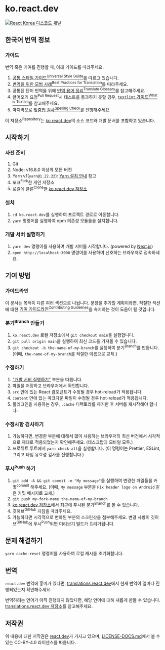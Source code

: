 # ko.react.dev

[![React Korea 디스코드 채널](https://dcbadge.vercel.app/api/server/YXdTyCh5KF)](https://discord.gg/YXdTyCh5KF)

## 한국어 번역 정보

### 가이드

번역 혹은 기여를 진행할 때, 아래 가이드를 따라주세요.

1. [공통 스타일 가이드<sup>Universal Style Guide</sup>](/wiki/universal-style-guide.md)를 따르고 있습니다.
2. [번역을 위한 모범 사례<sup>Best Practices for Translation</sup>](/wiki/best-practices-for-translation.md)를 따라주세요.
3. 공통된 단어 번역을 위해 [번역 용어 정리<sup>Translate Glossary</sup>](/wiki/translate-glossary.md)를 참고해주세요.
4. 끌어오기 요청<sup>Pull Request</sup>시 테스트를 통과하지 못할 경우, [`textlint` 가이드<sup>What is Textlint</sup>](/wiki/textlint/what-is-textlint.md)를 참고해주세요.
5. 마지막으로 [맞춤법 검사<sup>Spelling Check</sup>](https://nara-speller.co.kr/speller/)를 진행해주세요.

이 저장소<sup>Repository</sup>는 [ko.react.dev](https://ko.react.dev/)의 소스 코드와 개발 문서를 포함하고 있습니다.

## 시작하기

### 사전 준비

1. Git
1. Node: v16.8.0 이상의 모든 버전
1. Yarn v1(`yarn@1.22.22`): [Yarn 설치 안내](https://yarnpkg.com/lang/en/docs/install/) 참고
1. 포크<sup>Fork</sup>한 개인 저장소
1. 로컬에 클론<sup>Clone</sup>한 [ko.react.dev 저장소](https://github.com/reactjs/ko.react.dev)

### 설치

1. `cd ko.react.dev`를 실행하여 프로젝트 경로로 이동합니다.
1. `yarn` 명령어를 실행하여 npm 의존성 모듈들을 설치합니다.

### 개발 서버 실행하기

1. `yarn dev` 명령어를 사용하여 개발 서버를 시작합니다. (powered by [Next.js](https://nextjs.org))
1. `open http://localhost:3000` 명령어를 사용하여 선호하는 브라우저로 접속하세요.

## 기여 방법

### 가이드라인

이 문서는 목적이 다른 여러 섹션으로 나뉩니다. 문장을 추가할 계획이라면, 적절한 섹션에 대한 [기여 가이드라인<sup>Contributing Guidelines</sup>](/CONTRIBUTING.md)을 숙지하는 것이 도움이 될 것입니다.

### 분기<sup>Branch</sup> 만들기

1. `ko.react.dev` 로컬 저장소에서 `git checkout main`을 실행합니다.
1. `git pull origin main`을 실행하여 최신 코드를 가져올 수 있습니다.
1. `git checkout -b the-name-of-my-branch`를 실행하여 분기<sup>Branch</sup>를 만듭니다. (이때, `the-name-of-my-branch`를 적절한 이름으로 교체.)

### 수정하기

1. ["개발 서버 실행하기"](#개발-서버-실행하기) 부분을 따릅니다.
1. 파일을 저장하고 브라우저에서 확인합니다.
1. `src` 안에 있는 React 컴포넌트가 수정될 경우 hot-reload가 적용됩니다.
1. `content` 안에 있는 마크다운 파일이 수정될 경우 hot-reload가 적용됩니다.
1. 플러그인을 사용하는 경우, `.cache` 디렉토리를 제거한 후 서버를 재시작해야 합니다.

### 수정사항 검사하기

1. 가능하다면, 변경한 부분에 대해서 많이 사용하는 브라우저의 최신 버전에서 시각적으로 제대로 적용되었는지 확인해주세요. (데스크탑과 모바일 모두.)
1. 프로젝트 루트에서 `yarn check-all`을 실행합니다. (이 명령어는 Prettier, ESLint, 그리고 타입 유효성 검사를 진행합니다.)

### 푸시<sup>Push</sup> 하기

1. `git add -A && git commit -m "My message"`를 실행하여 변경한 파일들을 커밋<sup>commit</sup> 해주세요. (이때, `My message` 부분을 `Fix header logo on Android` 같은 커밋 메시지로 교체.)
1. `git push my-fork-name the-name-of-my-branch`
1. [ko.react.dev 저장소](https://github.com/reactjs/ko.react.dev)에서 최근에 푸시된 분기<sup>Branch</sup>를 볼 수 있습니다.
1. 깃허브<sup>GitHub</sup> 지침을 따라주세요.
1. 가능하다면 시각적으로 변화된 부분의 스크린샷을 첨부해주세요. 변경 사항이 깃허브<sup>GitHub</sup>에 푸시<sup>Push</sup>되면 미리보기 빌드가 트리거됩니다.

## 문제 해결하기

`yarn cache-reset` 명령어를 사용하여 로컬 캐시를 초기화합니다.

## 번역

`react.dev` 번역에 흥미가 있다면, [translations.react.dev](https://translations.react.dev/)에서 현재 번역이 얼마나 진행되었는지 확인해주세요.

번역하려는 언어가 아직 진행되지 않았다면, 해당 언어에 대해 새롭게 만들 수 있습니다. [translations.react.dev 저장소](https://github.com/reactjs/translations.react.dev)를 참고해주세요.

## 저작권

위 내용에 대한 저작권은 [react.dev](https://react.dev)가 가지고 있으며, [LICENSE-DOCS.md](/LICENSE-DOCS.md)에서 볼 수 있는 CC-BY-4.0 라이센스를 따릅니다.

